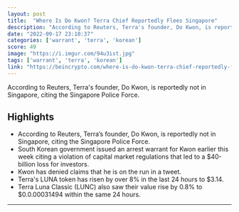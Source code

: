 ```yaml
---
layout: post
title:  "Where Is Do Kwon? Terra Chief Reportedly Flees Singapore"
description: "According to Reuters, Terra's founder, Do Kwon, is reportedly not in Singapore, citing the Singapore Police Force."
date: "2022-09-17 23:10:37"
categories: ['warrant', 'terra', 'korean']
score: 49
image: "https://i.imgur.com/94u3ist.jpg"
tags: ['warrant', 'terra', 'korean']
link: "https://beincrypto.com/where-is-do-kwon-terra-chief-reportedly-flees-singapore/"
---
```


According to Reuters, Terra's founder, Do Kwon, is reportedly not in Singapore, citing the Singapore Police Force.

## Highlights

- According to Reuters, Terra’s founder, Do Kwon, is reportedly not in Singapore, citing the Singapore Police Force.
- South Korean government issued an arrest warrant for Kwon earlier this week citing a violation of capital market regulations that led to a $40-billion loss for investors.
- Kwon has denied claims that he is on the run in a tweet.
- Terra's LUNA token has risen by over 8% in the last 24 hours to $3.14.
- Terra Luna Classic (LUNC) also saw their value rise by 0.8% to $0.0.00031494 within the same 24 hours.

---
